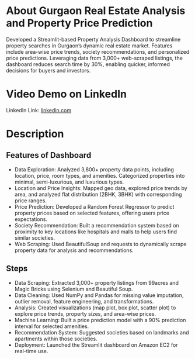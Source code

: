 # About Gurgaon Real Estate Analysis and Property Price Prediction
Developed a Streamlit-based Property Analysis Dashboard to streamline property searches in Gurgaon’s dynamic real estate market. Features include area-wise price trends, society recommendations, and personalized price predictions. Leveraging data from 3,000+ web-scraped listings, the dashboard reduces search time by 30%, enabling quicker, informed decisions for buyers and investors.

# Video Demo on LinkedIn
LinkedIn Link: [linkedin.com](https://www.linkedin.com/feed/update/urn:li:activity:7283845944989597696/)



# Description

## Features of Dashboard

- Data Exploration: Analyzed 3,800+ property data points, including location, price, room types, and amenities. Categorized properties into minimal, semi-luxurious, and luxurious types.
- Location and Price Insights: Mapped geo data, explored price trends by area, and analyzed flat distribution (2BHK, 3BHK) with corresponding price ranges.
- Price Prediction: Developed a Random Forest Regressor to predict property prices based on selected features, offering users price expectations.
- Society Recommendation: Built a recommendation system based on proximity to key locations like hospitals and malls to help users find similar societies.
- Web Scraping: Used BeautifulSoup and requests to dynamically scrape property data for analysis and recommendations.

## Steps

- Data Scraping: Extracted 3,000+ property listings from 99acres and Magic Bricks using Selenium and Beautiful Soup.
- Data Cleaning: Used NumPy and Pandas for missing value imputation, outlier removal, feature engineering, and transformations.
- Analysis: Created visualizations (map plot, box plot, scatter plot) to explore price trends, property sizes, and area-wise prices.
- Machine Learning: Built a price prediction model with a 90% prediction interval for selected amenities.
- Recommendation System: Suggested societies based on landmarks and apartments within those societies.
- Deployment: Launched the Streamlit dashboard on Amazon EC2 for real-time use.

